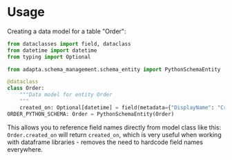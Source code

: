 # Usage

Creating a data model for a table "Order":
```python
from dataclasses import field, dataclass
from datetime import datetime
from typing import Optional

from adapta.schema_management.schema_entity import PythonSchemaEntity

@dataclass
class Order:
	"""Data model for entity Order
	"""
	created_on: Optional[datetime] = field(metadata={"DisplayName": "Created On", "Description": "Date and time when the record was created."})
ORDER_PYTHON_SCHEMA: Order = PythonSchemaEntity(Order)
```

This allows you to reference field names directly from model class like this: `Order.created_on` will return `created_on`, which is very useful when working with dataframe libraries - removes the need to hardcode field names everywhere.
